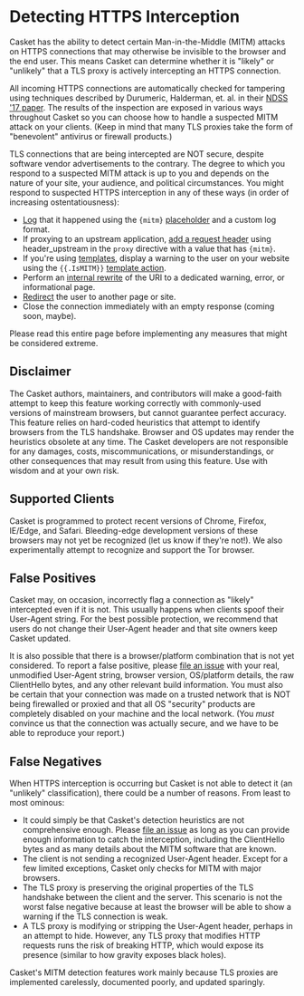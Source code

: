 # Detecting HTTPS Interception

Casket has the ability to detect certain Man-in-the-Middle (MITM) attacks on HTTPS connections that may otherwise be
invisible to the browser and the end user. This means Casket can determine whether it is "likely" or "unlikely" that a
TLS proxy is actively intercepting an HTTPS connection.

All incoming HTTPS connections are automatically checked for tampering using techniques described by Durumeric,
Halderman, et. al. in their [NDSS '17 paper](https://jhalderm.com/pub/papers/interception-ndss17.pdf). The results of
the inspection are exposed in various ways throughout Casket so you can choose how to handle a suspected MITM attack on
your clients. (Keep in mind that many TLS proxies take the form of "benevolent" antivirus or firewall products.)

TLS connections that are being intercepted are NOT secure, despite software vendor advertisements to the contrary. The
degree to which you respond to a suspected MITM attack is up to you and depends on the nature of your site, your
audience, and political circumstances. You might respond to suspected HTTPS interception in any of these ways (in order
of increasing ostentatiousness):

-   [Log](/log) that it happened using the `{mitm}` [placeholder](/placeholders) and a custom log format.
-   If proxying to an upstream application, [add a request header](/proxy) using header_upstream in the `proxy`
    directive with a value that has `{mitm}`.
-   If you're using [templates](/templates), display a warning to the user on your website using the 
    <code v-pre>{{.IsMITM}}</code> [template action](/template-actions).
-   Perform an [internal rewrite](/rewrite) of the URI to a dedicated warning, error, or informational page.
-   [Redirect](/redir) the user to another page or site.
-   Close the connection immediately with an empty response (coming soon, maybe).

Please read this entire page before implementing any measures that might be considered extreme.

## Disclaimer

The Casket authors, maintainers, and contributors will make a good-faith attempt to keep this feature working correctly
with commonly-used versions of mainstream browsers, but cannot guarantee perfect accuracy. This feature relies on
hard-coded heuristics that attempt to identify browsers from the TLS handshake. Browser and OS updates may render the
heuristics obsolete at any time. The Casket developers are not responsible for any damages, costs, miscommunications, or
misunderstandings, or other consequences that may result from using this feature. Use with wisdom and at your own risk.

## Supported Clients

Casket is programmed to protect recent versions of Chrome, Firefox, IE/Edge, and Safari. Bleeding-edge development
versions of these browsers may not yet be recognized (let us know if they're not!). We also experimentally attempt to
recognize and support the Tor browser.

## False Positives

Casket may, on occasion, incorrectly flag a connection as "likely" intercepted even if it is not. This usually happens
when clients spoof their User-Agent string. For the best possible protection, we recommend that users do not change
their User-Agent header and that site owners keep Casket updated.

It is also possible that there is a browser/platform combination that is not yet considered. To report a false positive,
please [file an issue](https://github.com/tmpim/casket/issues/new) with your real, unmodified User-Agent string,
browser version, OS/platform details, the raw ClientHello bytes, and any other relevant build information. You must also
be certain that your connection was made on a trusted network that is NOT being firewalled or proxied and that all OS
"security" products are completely disabled on your machine and the local network. (You *must* convince us that the
connection was actually secure, and we have to be able to reproduce your report.)

## False Negatives

When HTTPS interception is occurring but Casket is not able to detect it (an "unlikely" classification), there could be
a number of reasons. From least to most ominous:

-   It could simply be that Casket's detection heuristics are not comprehensive enough. Please [file an
    issue](https://github.com/tmpim/casket/issues/new) as long as you can provide enough information to catch the
    interception, including the ClientHello bytes and as many details about the MITM software that are known.
-   The client is not sending a recognized User-Agent header. Except for a few limited exceptions, Casket only checks
    for MITM with major browsers.
-   The TLS proxy is preserving the original properties of the TLS handshake between the client and the server. This
    scenario is not the worst false negative because at least the browser will be able to show a warning if the TLS
    connection is weak.
-   A TLS proxy is modifying or stripping the User-Agent header, perhaps in an attempt to hide. However, any TLS proxy
    that modifies HTTP requests runs the risk of breaking HTTP, which would expose its presence (similar to how gravity
    exposes black holes).

Casket's MITM detection features work mainly because TLS proxies are implemented carelessly, documented poorly, and
updated sparingly.
